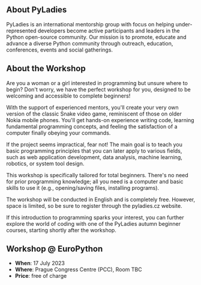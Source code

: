 ## About PyLadies
PyLadies is an international mentorship group with focus on helping under-represented developers become active participants and leaders in the Python open-source community.
Our mission is to promote, educate and advance a diverse Python community through outreach, education, conferences, events and social gatherings.

## About the Workshop 
Are you a woman or a girl interested in programming but unsure where to begin? Don't worry, we have the perfect workshop for you, designed to be welcoming and accessible to complete beginners!

With the support of experienced mentors, you'll create your very own version of the classic Snake video game, reminiscent of those on older Nokia mobile phones. You'll get hands-on experience writing code, learning fundamental programming concepts, and feeling the satisfaction of a computer finally obeying your commands.

If the project seems impractical, fear not! The main goal is to teach you basic programming principles that you can later apply to various fields, such as web application development, data analysis, machine learning, robotics, or system tool design.

This workshop is specifically tailored for total beginners. There's no need for prior programming knowledge; all you need is a computer and basic skills to use it (e.g., opening/saving files, installing programs).

The workshop will be conducted in English and is completely free. However, space is limited, so be sure to register through the pyladies.cz website.

If this introduction to programming sparks your interest, you can further explore the world of coding with one of the PyLadies autumn beginner courses, starting shortly after the workshop.

## Workshop @ EuroPython 

- **When**: 17 July 2023
- **Where**: Prague Congress Centre (PCC), Room TBC
- **Price**: free of charge 